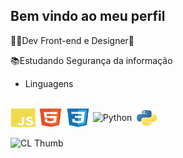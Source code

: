 

## Bem vindo ao meu perfil

<p>👩‍💻Dev Front-end e Designer🎨<p>
<p>📚Estudando Segurança da informação<p>
  
- Linguagens
<div style="display: inline_block"><br>
  <img align="center" alt="Js" height="30" width="40" src="https://raw.githubusercontent.com/devicons/devicon/master/icons/javascript/javascript-plain.svg">
  <img align="center" alt="HTML" height="30" width="40" src="https://raw.githubusercontent.com/devicons/devicon/master/icons/html5/html5-original.svg">
  <img align="center" alt="CSS" height="30" width="40" src="https://raw.githubusercontent.com/devicons/devicon/master/icons/css3/css3-original.svg">
  <img align="center" alt="Python" height="30" width="40" src="https://img.icons8.com/color/344/c-plus-plus-logo.png">
  <img align="center" alt="Python" height="30" width="40" src="https://raw.githubusercontent.com/devicons/devicon/master/icons/python/python-original.svg">
</div>
<br>
<img src="https://w0.peakpx.com/wallpaper/500/579/HD-wallpaper-anime-room-computer-night.jpg" alt="CL Thumb" border="0" width="40%">
